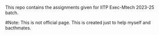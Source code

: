 This repo contains the assignments given for IITP Exec-Mtech 2023-25 batch.


#Note: This is not official page. This is created just to help myself and bacthmates.
